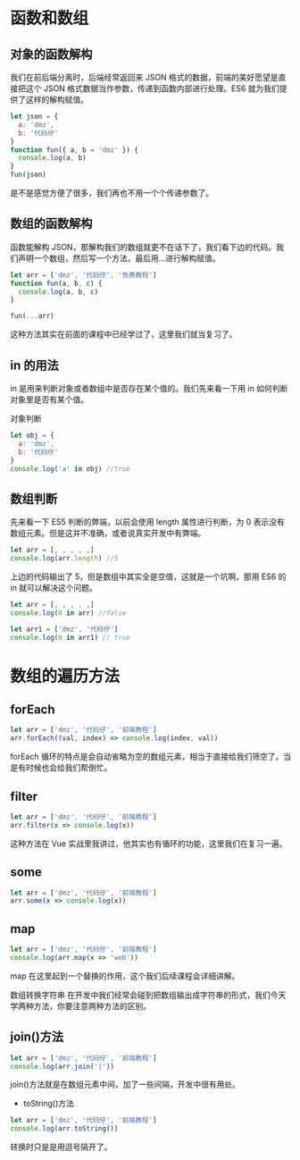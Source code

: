 # 函数和数组

## 对象的函数解构

我们在前后端分离时，后端经常返回来 JSON 格式的数据，前端的美好愿望是直接把这个 JSON 格式数据当作参数，传递到函数内部进行处理。ES6 就为我们提供了这样的解构赋值。

```js
let json = {
  a: 'dmz',
  b: '代码仔'
}
function fun({ a, b = 'dmz' }) {
  console.log(a, b)
}
fun(json)
```

是不是感觉方便了很多，我们再也不用一个个传递参数了。

## 数组的函数解构

函数能解构 JSON，那解构我们的数组就更不在话下了，我们看下边的代码。我们声明一个数组，然后写一个方法，最后用…进行解构赋值。

```js
let arr = ['dmz', '代码仔', '免费教程']
function fun(a, b, c) {
  console.log(a, b, c)
}

fun(...arr)
```

这种方法其实在前面的课程中已经学过了，这里我们就当复习了。

## in 的用法

in 是用来判断对象或者数组中是否存在某个值的。我们先来看一下用 in 如何判断对象里是否有某个值。

对象判断

```js
let obj = {
  a: 'dmz',
  b: '代码仔'
}
console.log('a' in obj) //true
```

## 数组判断

先来看一下 ES5 判断的弊端，以前会使用 length 属性进行判断，为 0 表示没有数组元素。但是这并不准确，或者说真实开发中有弊端。

```js
let arr = [, , , , ,]
console.log(arr.length) //5
```

上边的代码输出了 5，但是数组中其实全是空值，这就是一个坑啊。那用 ES6 的 in 就可以解决这个问题。

```js
let arr = [, , , , ,]
console.log(0 in arr) //false

let arr1 = ['dmz', '代码仔']
console.log(0 in arr1) // true
```

# 数组的遍历方法

## forEach

```js
let arr = ['dmz', '代码仔', '前端教程']
arr.forEach((val, index) => console.log(index, val))
```

forEach 循环的特点是会自动省略为空的数组元素，相当于直接给我们筛空了。当是有时候也会给我们帮倒忙。

## filter

```js
let arr = ['dmz', '代码仔', '前端教程']
arr.filter(x => console.log(x))
```

这种方法在 Vue 实战里我讲过，他其实也有循环的功能，这里我们在复习一遍。

## some

```js
let arr = ['dmz', '代码仔', '前端教程']
arr.some(x => console.log(x))
```

## map

```js
let arr = ['dmz', '代码仔', '前端教程']
console.log(arr.map(x => 'web'))
```

map 在这里起到一个替换的作用，这个我们后续课程会详细讲解。

数组转换字符串 在开发中我们经常会碰到把数组输出成字符串的形式，我们今天学两种方法，你要注意两种方法的区别。

## join()方法

```js
let arr = ['dmz', '代码仔', '前端教程']
console.log(arr.join('|'))
```

join()方法就是在数组元素中间，加了一些间隔，开发中很有用处。

- toString()方法

```js
let arr = ['dmz', '代码仔', '前端教程']
console.log(arr.toString())
```

转换时只是是用逗号隔开了。
